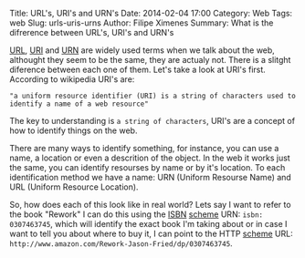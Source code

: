 Title: URL's, URI's and URN's
Date: 2014-02-04 17:00
Category: Web
Tags: web
Slug: urls-uris-urns
Author: Filipe Ximenes
Summary: What is the difrerence between URL's, URI's and URN's

[URL](http://en.wikipedia.org/wiki/Uniform_resource_locator), [URI](http://en.wikipedia.org/wiki/Uniform_resource_identifier) and [URN](http://en.wikipedia.org/wiki/Uniform_resource_name) are widely used terms when we talk about the web, althought they seem to be the same, they are actualy not. There is a slitght diference between each one of them. Let's take a look at URI's first.
According to wikipedia URI's are:   

```"a uniform resource identifier (URI) is a string of characters used to identify a name of a web resource"```   

The key to understanding is ```a string of characters```, URI's are a concept of how to identify things on the web.   

There are many ways to identify something, for instance, you can use a name, a location or even a descrition of the object. In the web it works just the same, you can identify resourses by name or by it's location. To each identification method we have a name: URN (Uniform Resourse Name) and URL (Uniform Resource Location).   

So, how does each of this look like in real world? Lets say I want to refer to the book "Rework" I can do this using the [ISBN](http://en.wikipedia.org/wiki/International_Standard_Book_Number) [scheme](http://en.wikipedia.org/wiki/URI_scheme) URN: ```isbn: 0307463745```, which will identify the exact book I'm taking about or in case I want to tell you about where to buy it, I can point to the HTTP [scheme](http://en.wikipedia.org/wiki/URI_scheme) URL: ```http://www.amazon.com/Rework-Jason-Fried/dp/0307463745```.
